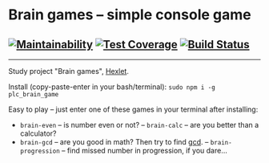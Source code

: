 # Brain games – simple console game
## [![Maintainability](https://api.codeclimate.com/v1/badges/c7eb178c4c84aea5abc1/maintainability)](https://codeclimate.com/github/peacelovecookies/brain_games/maintainability) [![Test Coverage](https://api.codeclimate.com/v1/badges/c7eb178c4c84aea5abc1/test_coverage)](https://codeclimate.com/github/peacelovecookies/brain_games/test_coverage) [![Build Status](https://travis-ci.org/peacelovecookies/brain_games.svg?branch=master)](https://travis-ci.org/peacelovecookies/brain_games)

---

Study project "Brain games", [Hexlet](https://ru.hexlet.io/?ref=50933).

Install (copy-paste-enter in your bash/terminal):
`sudo npm i -g plc_brain_game`

Easy to play – just enter one of these games in your terminal after installing:

- `brain-even` – is number even or not?
– `brain-calc` – are you better than a calculator?
- `brain-gcd` – are you good in math? Then try to find [gcd](https://en.wikipedia.org/wiki/Greatest_common_divisor).
– `brain-progression` – find missed number in progression, if you dare...